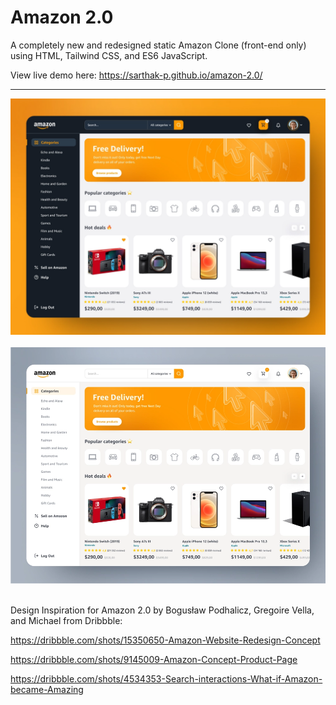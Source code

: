 # Amazon 2.0

A completely new and redesigned static Amazon Clone (front-end only) using HTML, Tailwind CSS, and ES6 JavaScript.

View live demo here: https://sarthak-p.github.io/amazon-2.0/


<hr>

<img src="images/amazon-idea 1.webp" />&nbsp;&nbsp;&nbsp;
<img src="images/amazon-idea 2.webp" />&nbsp;&nbsp;

Design Inspiration for Amazon 2.0 by Bogusław Podhalicz, Gregoire Vella, and Michael from Dribbble:

https://dribbble.com/shots/15350650-Amazon-Website-Redesign-Concept

https://dribbble.com/shots/9145009-Amazon-Concept-Product-Page

https://dribbble.com/shots/4534353-Search-interactions-What-if-Amazon-became-Amazing

